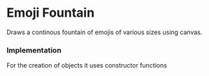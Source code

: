 Emoji Fountain
=========

Draws a continous fountain of emojis of various sizes using canvas.

### Implementation

For the creation of objects it uses constructor functions
